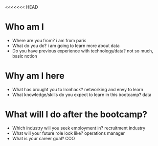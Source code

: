 <<<<<<< HEAD
# Who am I

* Where are you from? i am from paris
* What do you do? i am going to learn more about data
* Do you have previous experience with technology/data? not so much, basic notion

# Why am I here

* What has brought you to Ironhack? networking and envy to learn
* What knowledge/skills do you expect to learn in this bootcamp? data 

# What will I do after the bootcamp?

* Which industry will you seek employment in? recruitment industry
* What will your future role look like? operations manager
* What is your career goal? COO
